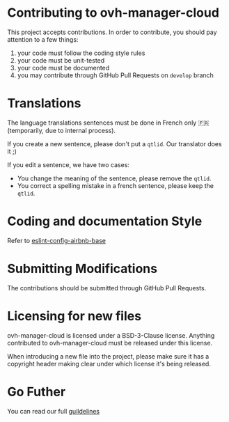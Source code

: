 # Contributing to ovh-manager-cloud

This project accepts contributions. In order to contribute, you should
pay attention to a few things:

1. your code must follow the coding style rules
2. your code must be unit-tested
3. your code must be documented
4. you may contribute through GitHub Pull Requests on `develop` branch

# Translations

The language translations sentences must be done in French only :fr: (temporarily, due to internal process).

If you create a new sentence, please don't put a `qtlid`. Our translator does it ;)

If you edit a sentence, we have two cases:

* You change the meaning of the sentence, please remove the `qtlid`.
* You correct a spelling mistake in a french sentence, please keep the `qtlid`.

# Coding and documentation Style

Refer to [eslint-config-airbnb-base](https://github.com/airbnb/javascript/tree/master/packages/eslint-config-airbnb-base)

# Submitting Modifications

The contributions should be submitted through GitHub Pull Requests.

# Licensing for new files

ovh-manager-cloud is licensed under a BSD-3-Clause license. Anything
contributed to ovh-manager-cloud must be released under this license.

When introducing a new file into the project, please make sure it has a
copyright header making clear under which license it's being released.

# Go Futher
You can read our full [guildelines](https://github.com/ovh-ux/ovh-ux-guidelines)
